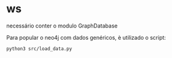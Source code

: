 # ws

necessário conter o modulo GraphDatabase

Para popular o neo4j com dados genéricos, è utilizado o script:

```
python3 src/load_data.py
```
